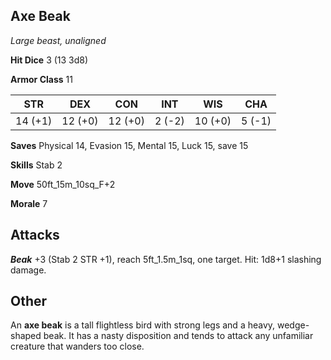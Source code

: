 ## Axe Beak

*Large beast, unaligned*

**Hit Dice** 3 (13 3d8)

**Armor Class** 11

| STR     | DEX     | CON     | INT     | WIS     | CHA     |
|---------|---------|---------|---------|---------|---------|
| 14 (+1) | 12 (+0) | 12 (+0) |  2 (-2) | 10 (+0) |  5 (-1) |

**Saves** Physical 14, Evasion 15, Mental 15, Luck 15, save 15

**Skills** Stab 2

**Move** 50ft\_15m\_10sq\_F+2

**Morale** 7

## Attacks

***Beak*** +3 (Stab 2 STR +1), reach 5ft\_1.5m\_1sq, one target. Hit: 1d8+1 slashing damage.

## Other

An **axe beak** is a tall flightless bird with strong legs and a heavy, wedge-shaped beak. It has a nasty disposition and tends to attack any unfamiliar creature that wanders too close.

